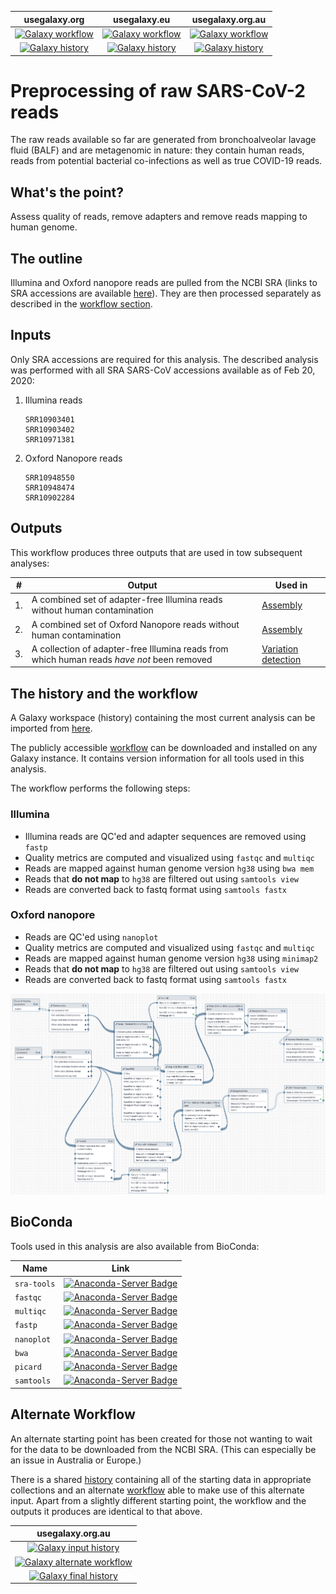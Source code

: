 | usegalaxy.org | usegalaxy.eu | usegalaxy.org.au |
|:--------:|:------------:|:------------:|
| [![Galaxy workflow](https://img.shields.io/static/v1?label=workflow&message=run&color=blue)](https://usegalaxy.org/u/aun1/w/covid-19-pre-pp) | [![Galaxy workflow](https://img.shields.io/static/v1?label=workflow&message=run&color=blue)](https://usegalaxy.eu/u/wolfgang-maier/w/covid-19-read-pre-processing) | [![Galaxy workflow](https://img.shields.io/static/v1?label=workflow&message=run&color=blue)](https://usegalaxy.org.au/u/simongladman/w/covid-19-read-pre-processing) |
| [![Galaxy history](https://img.shields.io/static/v1?label=history&message=view&color=blue)](https://usegalaxy.org/u/aun1/h/covid-19-pre-processing) | [![Galaxy history](https://img.shields.io/static/v1?label=history&message=view&color=blue)]() | [![Galaxy history](https://img.shields.io/static/v1?label=history&message=view&color=blue)]() |


# Preprocessing of raw SARS-CoV-2 reads

The raw reads available so far are generated from bronchoalveolar lavage fluid (BALF) and are metagenomic in nature: they contain human reads, reads from potential bacterial co-infections as well as true COVID-19 reads.

## What's the point?

Assess quality of reads, remove adapters and remove reads mapping to human genome.

## The outline

Illumina and Oxford nanopore reads are pulled from the NCBI SRA (links to SRA accessions are available [here](https://www.ncbi.nlm.nih.gov/genbank/sars-cov-2-seqs/)). They are then processed separately as described in the [workflow section](#the-history-and-the-workflow).

## Inputs

Only SRA accessions are required for this analysis. The described analysis was performed with all SRA SARS-CoV accessions available as of Feb 20, 2020:

1. Illumina reads

   ```
   SRR10903401
   SRR10903402
   SRR10971381
   ```

2. Oxford Nanopore reads

   ```
   SRR10948550
   SRR10948474
   SRR10902284
   ```

## Outputs

This workflow produces three outputs that are used in tow subsequent analyses:

| #  | Output | Used in |
|----|------|---------|
| 1. | A combined set of adapter-free Illumina reads without human contamination | [Assembly](https://github.com/galaxyproject/SARS-CoV-2/tree/master/2-Assembly) |
| 2. | A combined set of Oxford Nanopore reads without human contamination | [Assembly](https://github.com/galaxyproject/SARS-CoV-2/tree/master/2-Assembly) |
| 3. | A collection of adapter-free Illumina reads from which human reads *have not* been removed | [Variation detection](https://github.com/galaxyproject/SARS-CoV-2/tree/master/4-Variation) |

## The history and the workflow

A Galaxy workspace (history) containing the most current analysis can be imported from [here](https://usegalaxy.org/u/aun1/h/covid-19-pre-processing).

The publicly accessible [workflow](https://usegalaxy.org/u/aun1/w/covid-19-pre-pp) can be downloaded and installed on any Galaxy instance. It contains version information for all tools used in this analysis.

The workflow performs the following steps:

### Illumina

 - Illumina reads are QC'ed and adapter sequences are removed using `fastp`
 - Quality metrics are computed and visualized using `fastqc`  and `multiqc`
 - Reads are mapped against human genome version `hg38` using `bwa mem`
 - Reads that **do not map** to `hg38` are filtered out using `samtools view`
 - Reads are converted back to fastq format using `samtools fastx`

### Oxford nanopore

 - Reads are QC'ed using `nanoplot`
 - Quality metrics are computed and visualized using `fastqc`  and `multiqc`
 - Reads are mapped against human genome version `hg38` using `minimap2`
 - Reads that **do not map** to `hg38` are filtered out using `samtools view`
 - Reads are converted back to fastq format using `samtools fastx`

![](pp_wf.png)

## BioConda

Tools used in this analysis are also available from BioConda:

| Name | Link |
|------|----------------|
| `sra-tools` | [![Anaconda-Server Badge](https://anaconda.org/bioconda/sra-tools/badges/version.svg)](https://anaconda.org/bioconda/sra-tools) |
| `fastqc` | [![Anaconda-Server Badge](https://anaconda.org/bioconda/fastqc/badges/version.svg)](https://anaconda.org/bioconda/fastqc) |
| `multiqc` | [![Anaconda-Server Badge](https://anaconda.org/bioconda/multiqc/badges/version.svg)](https://anaconda.org/bioconda/multiqc) |
| `fastp` | [![Anaconda-Server Badge](https://anaconda.org/bioconda/fastp/badges/version.svg)](https://anaconda.org/bioconda/fastp) |
| `nanoplot` | [![Anaconda-Server Badge](https://anaconda.org/bioconda/nanoplot/badges/version.svg)](https://anaconda.org/bioconda/nanoplot) |
| `bwa` | [![Anaconda-Server Badge](https://anaconda.org/bioconda/bwa/badges/version.svg)](https://anaconda.org/bioconda/bwa) |
| `picard` | [![Anaconda-Server Badge](https://anaconda.org/bioconda/picard/badges/version.svg)](https://anaconda.org/bioconda/picard) |
| `samtools` | [![Anaconda-Server Badge](https://anaconda.org/bioconda/samtools/badges/version.svg)](https://anaconda.org/bioconda/samtools) |

## Alternate Workflow

An alternate starting point has been created for those not wanting to wait for the data to be downloaded from the NCBI SRA. (This can especially be an issue in Australia or Europe.)

There is a shared [history]() containing all of the starting data in appropriate collections and an alternate [workflow]() able to make use of this alternate input. Apart from a slightly different starting point, the workflow and the outputs it produces are identical to that above.

| usegalaxy.org.au |
|:----------------:|
| [![Galaxy input history](https://img.shields.io/static/v1?label=input_history&message=view&color=blue)](https://usegalaxy.org.au/u/simongladman/h/covid-19-raw-data) |
| [![Galaxy alternate workflow](https://img.shields.io/static/v1?label=workflow&message=run&color=blue)](https://usegalaxy.org.au/u/simongladman/w/covid-19-alternate-pre-processing) |
| [![Galaxy final history](https://img.shields.io/static/v1?label=final_history&message=view&color=blue)](https://usegalaxy.org.au/u/simongladman/h/covid-19-alternate-pre-processing) |
